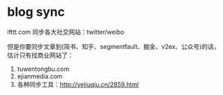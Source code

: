 # blog sync
ifttt.com 同步各大社交网站：twitter/weibo

但是你要同步文章到(简书、知乎、segmentfault、掘金、v2ex、公众号)的话，估计只有找商业网站了：
1. tuwentongbu.com  
2. ejianmedia.com 
3. 各种同步工具：http://yejiuqiu.cn/2859.html